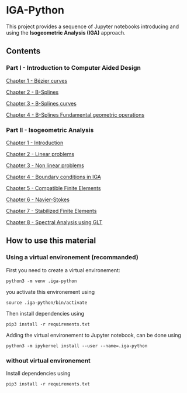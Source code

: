 # IGA-Python

This project provides a sequence of Jupyter notebooks introducing and using the **Isogeometric Analysis (IGA)** approach.

## Contents

### Part I - Introduction to Computer Aided Design

[Chapter 1 - Bézier curves](https://nbviewer.jupyter.org/github/UM6P/Introduction-to-CAD/blob/main/notebooks/Bezier_curves.ipynb)

[Chapter 2 - B-Splines](https://nbviewer.jupyter.org/github/UM6P/Introduction-to-CAD/blob/main/notebooks/B-Splines.ipynb)

[Chapter 3 - B-Splines curves](https://nbviewer.jupyter.org/github/UM6P/Introduction-to-CAD/blob/main/notebooks/B-Splines_curves.ipynb)

[Chapter 4 - B-Splines Fundamental geometric operations](https://nbviewer.jupyter.org/github/UM6P/Introduction-to-CAD/blob/main/notebooks/B-Splines_Fundamental_geometric_operations.ipynb)

### Part II - Isogeometric Analysis

[Chapter 1 - Introduction](https://github.com/ratnania/IGA-Python/blob/main/lessons/Chapter1/README.md)
          
[Chapter 2 - Linear problems](https://github.com/ratnania/IGA-Python/blob/main/lessons/Chapter2/README.md)
          
[Chapter 3 - Non linear problems](https://github.com/ratnania/IGA-Python/blob/main/lessons/Chapter3/README.md)
          
[Chapter 4 - Boundary conditions in IGA](https://github.com/ratnania/IGA-Python/blob/main/lessons/Chapter4/README.md)
          
[Chapter 5 - Compatible Finite Elements](https://github.com/ratnania/IGA-Python/blob/main/lessons/Chapter5/README.md)
          
[Chapter 6 - Navier-Stokes](https://github.com/ratnania/IGA-Python/blob/main/lessons/Chapter6/README.md)
          
[Chapter 7 - Stabilized Finite Elements](https://github.com/ratnania/IGA-Python/blob/main/lessons/Chapter7/README.md)

[Chapter 8 - Spectral Analysis using GLT](https://github.com/ratnania/IGA-Python/blob/main/lessons/Chapter8/README.md)

## How to use this material

### Using a virtual environement (recommanded)

First you need to create a virtual environement:

```shell
python3 -m venv .iga-python
```

you activate this environement using

```shell
source .iga-python/bin/activate
```

Then install dependencies using

```shell
pip3 install -r requirements.txt
```

Adding the virtual environement to Jupyter notebook, can be done using

```shell
python3 -m ipykernel install --user --name=.iga-python
```

### without virtual environement

Install dependencies using

```shell
pip3 install -r requirements.txt
```


